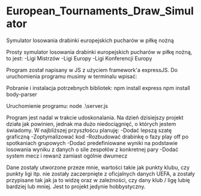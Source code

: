 # European_Tournaments_Draw_Simulator
Symulator losowania drabinki europejskich pucharów w piłkę nożną

Prosty symulator losowania drabinki europejskich pucharów w piłkę nożną, to jest:
-Ligi Mistrzów
-Ligi Europy
-Ligi Konferencji Europy

Program został napisany w JS z użyciem framework'a expressJS. Do uruchomienia programu musimy w terminalu wpisać:

Pobranie i instalacja potrzebnych bibliotek:
npm install express
npm install body-parser

Uruchomienie programu:
node .\server.js

Program jest nadal w trakcie udoskonalania. Na dzień dzisiejszy projekt działa jak powinien, jednak ma dużo niedociągnięć, o których jestem świadomy. W najbliższej przyszłoścu planuję:
-Dodać lepszą szatę graficzną
-Zoptymalizować kod
-Rozbudować drabinkę o fazy play off po spotkaniach grupowych
-Dodać predefiniowane wyniki na podstawie losowania wyniku z danych o sile zespołów z konkretnej pary
-Dodać system mecz i rewanż zamiast ogólnie dwumecz

Dane zostały utworzone przeze mnie, wartości takie jak punkty klubu, czy punkty ligi itp. nie zostały zaczerpnięte z oficjalnych danych UEFA, a zostały przypisane tak jak ja to widzę oraz w zależności, czy dany klub / ligę  lubię bardziej lub mniej. Jest to projekt jedynie hobbystyczny.
